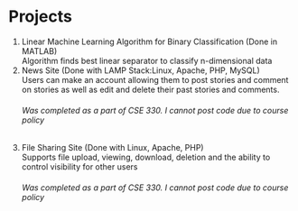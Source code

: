 # Projects
1. Linear Machine Learning Algorithm for Binary Classification (Done in MATLAB) <br>
   <t> Algorithm finds best linear separator to classify n-dimensional data 
    </t>
2. News Site (Done with LAMP Stack:Linux, Apache, PHP, MySQL) <br>
    <t>Users can make an account allowing them to post stories and comment on stories as well as edit and delete their past stories and comments. </t> 
   <h6>Was completed as a part of CSE 330. I cannot post code due to course policy</h6>
3. File Sharing Site (Done with Linux, Apache, PHP) <br> 
 <t> Supports file upload, viewing, download, deletion and the ability to control visibility for other users 
   <h6>Was completed as a part of CSE 330. I cannot post code due to course policy</h6>
   </t>

